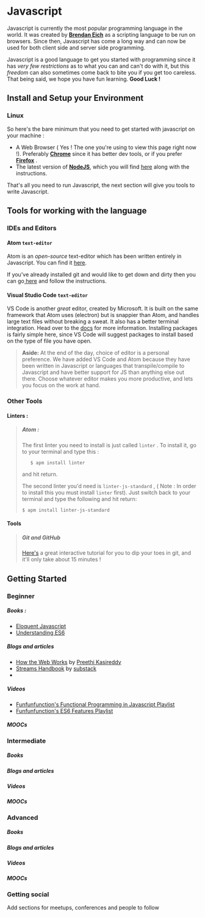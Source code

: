 # Javascript

Javascript is currently the most popular programming language in the world. It was created by [**Brendan Eich**](https://brendaneich.com/) as a scripting language to be run on browsers. Since then, Javascript has come a long way and can now be used for both client side and server side programming.

Javascript is a good language to get you started with programming since it has _very few restrictions_ as to what you can and can't do with it, but this _freedom_ can also sometimes come back to bite you if you get too careless. That being said, we hope you have fun learning. **Good Luck !**   

## Install and Setup your Environment

### Linux

So here's the bare minimum that you need to get started with javascript on your machine :

* A Web Browser ( Yes ! The one you're using to view this page right now !). Preferably [**Chrome**](https://www.google.com/chrome/browser/desktop/index.html#) since it has better dev tools, or if you prefer [**Firefox**](https://www.mozilla.org/en-US/firefox/new/) .
* The latest version of [**NodeJS**](https://nodejs.org), which you will find [here](https://nodejs.org/en/download/package-manager/#debian-and-ubuntu-based-linux-distributions) along with the instructions.

That's all you need to run Javascript, the next section will give you tools to write Javascript.

## Tools for working with the language

### IDEs and Editors

#### Atom `text-editor`

Atom is an _open-source_ text-editor which has been written entirely in Javascript. You can find it [here](https://atom.io/download/deb).

If you've already installed git and would like to get down and dirty then you can go[ here](https://github.com/atom/atom/blob/master/docs/build-instructions/linux.md) and follow the instructions.

#### Visual Studio Code `text-editor`

VS Code is another _great_ editor, created by Microsoft. It is built on the same framework that Atom uses (electron) but is snappier than Atom, and handles large text files without breaking a sweat. It also has a better terminal integration. Head over to the [docs](https://code.visualstudio.com/docs) for more information. Installing packages is fairly simple here, since VS Code will suggest packages to install based on the type of file you have open.

> **Aside:** At the end of the day, choice of editor is a personal preference. We have added VS Code and Atom because they have been written in Javascript or languages that transpile/compile to Javascript and have better support for JS than anything else out there. Choose whatever editor makes you more productive, and lets you focus on the work at hand.

### Other Tools

#### Linters :

> ##### Atom :
>
>  The first linter you need to install is just called `linter` . To install it, go to your terminal and type this :
>
> ``````
>    $ apm install linter
>    ``````
>  and hit return.
>
>  The second linter you'd need is `linter-js-standard` , ( Note : In order to install this you must install `linter`
>  first).   Just switch back to your terminal and type the following and hit return:
>
>    ``````
>    $ apm install linter-js-standard
>    ``````

#### Tools

> ##### Git and GitHub
>
> [Here's](https://try.github.io/levels/1/challenges/1) a great interactive tutorial for you to dip your toes in git, and it'll only take about 15 minutes !
>
> 
>

## Getting Started
### Beginner

##### Books :

* [Eloquent Javascript](http://eloquentjavascript.net)
* [Understanding ES6](https://leanpub.com/understandinges6/read)

##### Blogs and articles

* [How the Web Works](https://medium.freecodecamp.com/how-the-web-works-a-primer-for-newcomers-to-web-development-or-anyone-really-b4584e63585c#.ss4i44o80) by [Preethi Kasireddy](https://github.com/iam-peekay)
* [Streams Handbook](https://github.com/substack/stream-handbook) by [substack](https://github.com/substack)
* ​

##### Videos

* [Funfunfunction's Functional Programming in Javascript Playlist](https://www.youtube.com/playlist?list=PL0zVEGEvSaeEd9hlmCXrk5yUyqUag-n84)
* [Funfunfunction's ES6 Features Playlist](https://www.youtube.com/playlist?list=PL0zVEGEvSaeHJppaRLrqjeTPnCH6vw-sm)

##### MOOCs

### Intermediate

##### Books

##### Blogs and articles

##### Videos

##### MOOCs

### Advanced

##### Books

##### Blogs and articles

##### Videos

##### MOOCs

### Getting social

Add sections for meetups, conferences and people to follow
